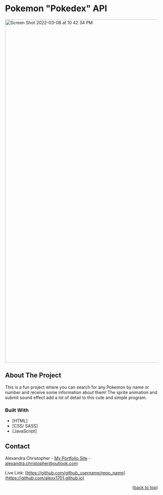 # Pokemon "Pokedex" API

<div id="top"></div><img width="1126" alt="Screen Shot 2022-03-08 at 10 42 34 PM" src="https://user-images.githubusercontent.com/92756383/157733724-9442fb89-5cea-45db-934b-bd5284c40723.png">

<!--
*** Thanks for checking out the Best-README-Template. If you have a suggestion
*** that would make this better, please fork the repo and create a pull request
*** or simply open an issue with the tag "enhancement".
*** Don't forget to give the project a star!
*** Thanks again! Now go create something AMAZING! :D
-->



<!-- ABOUT THE PROJECT -->
## About The Project


This is a fun project where you can search for any Pokemon by name or number and receive some information about them! The sprite animation and submit sound effect add a lot of detail to this cute and simple program.

### Built With

* [HTML]
* [CSS/ SASS]
* [JavaScript]




<!-- CONTACT -->
## Contact

Alexandra Christopher - [My Portfolio Site](https://alexmchris.com/) - alexandra.christopher@outlook.com

Live Link: [https://github.com/github_username/repo_name](https://github.com/alexx1701.github.io)

<p align="right">(<a href="#top">back to top</a>)</p>




<!-- MARKDOWN LINKS & IMAGES -->
<!-- https://www.markdownguide.org/basic-syntax/#reference-style-links -->
[contributors-shield]: https://img.shields.io/github/contributors/github_username/repo_name.svg?style=for-the-badge
[contributors-url]: https://github.com/github_username/repo_name/graphs/contributors
[forks-shield]: https://img.shields.io/github/forks/github_username/repo_name.svg?style=for-the-badge
[forks-url]: https://github.com/github_username/repo_name/network/members
[stars-shield]: https://img.shields.io/github/stars/github_username/repo_name.svg?style=for-the-badge
[stars-url]: https://github.com/github_username/repo_name/stargazers
[issues-shield]: https://img.shields.io/github/issues/github_username/repo_name.svg?style=for-the-badge
[issues-url]: https://github.com/github_username/repo_name/issues
[license-shield]: https://img.shields.io/github/license/github_username/repo_name.svg?style=for-the-badge
[license-url]: https://github.com/github_username/repo_name/blob/master/LICENSE.txt
[linkedin-shield]: https://img.shields.io/badge/-LinkedIn-black.svg?style=for-the-badge&logo=linkedin&colorB=555
[linkedin-url]: https://linkedin.com/in/linkedin_username
[product-screenshot]: images/screenshot.png
